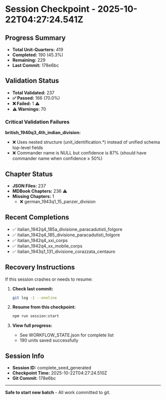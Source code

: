 # Session Checkpoint - 2025-10-22T04:27:24.541Z

## Progress Summary

- **Total Unit-Quarters:** 419
- **Completed:** 190 (45.3%)
- **Remaining:** 229
- **Last Commit:** 178e6bc

## Validation Status

- **Total Validated:** 237
- **✅ Passed:** 166 (70.0%)
- **❌ Failed:** 1 ⚠️
- **⚠️ Warnings:** 70

### Critical Validation Failures

**british_1940q3_4th_indian_division:**
  - ❌ Uses nested structure (unit_identification.*) instead of unified schema top-level fields
  - ❌ Commander name is NULL but confidence is 87% (should have commander name when confidence ≥ 50%)

## Chapter Status

- **JSON Files:** 237
- **MDBook Chapters:** 236 ⚠️
- **Missing Chapters:** 1
  - ❌ german_1943q1_15_panzer_division

## Recent Completions

- ✅ italian_1942q4_185a_divisione_paracadutisti_folgore
- ✅ italian_1942q4_185_divisione_paracadutisti_folgore
- ✅ italian_1942q4_xxi_corps
- ✅ italian_1942q4_xx_mobile_corps
- ✅ italian_1943q1_131_divisione_corazzata_centauro

## Recovery Instructions

If this session crashes or needs to resume:

1. **Check last commit:**
   ```bash
   git log -1 --oneline
   ```

2. **Resume from this checkpoint:**
   ```bash
   npm run session:start
   ```

3. **View full progress:**
   - See WORKFLOW_STATE.json for complete list
   - 190 units saved successfully

## Session Info

- **Session ID:** complete_seed_generated
- **Checkpoint Time:** 2025-10-22T04:27:24.510Z
- **Git Commit:** 178e6bc

---

**Safe to start new batch** - All work committed to git.
